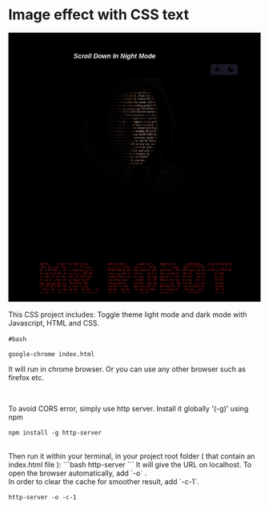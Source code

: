 
# Image effect with CSS text
![](https://github.com/u-n-s-t-o-p-p-a-b-l-e/Tamar/blob/main/img/css-text-effect.png)
<br />

This CSS project includes:
Toggle theme light mode and dark mode with Javascript, HTML and CSS.



`#bash`

```
google-chrome index.html
```

It will run in chrome browser.
Or you can use any other browser such as firefox etc.

<br />


To avoid CORS error, simply use http server.
Install it globally '(-g)' using npm
```
npm install -g http-server
```
<br />
Then run it within your terminal, in your project root folder ( that contain an index.html file ):
```bash
http-server
```
It will give the URL on localhost.
To open the browser automatically, add `-o` . 
<br />
In order to clear the cache for smoother result, add `-c-1`.

```
http-server -o -c-1
```
